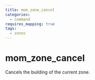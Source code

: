 ```yaml
---
title: mom_zone_cancel
categories:
  - command
requires_mapping: true
tags:
  - zones
---
```


# mom_zone_cancel

Cancels the building of the current zone.
